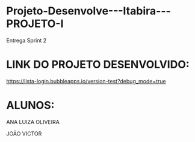 # Projeto-Desenvolve---Itabira---PROJETO-I
Entrega Sprint 2

# LINK DO PROJETO DESENVOLVIDO: 
https://lista-login.bubbleapps.io/version-test?debug_mode=true

# ALUNOS: 
ANA LUIZA OLIVEIRA 

JOÃO VICTOR
